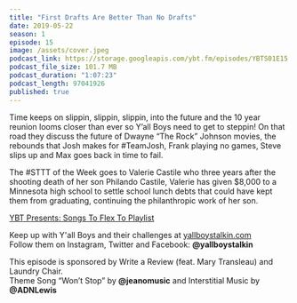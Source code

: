 ```yaml
---
title: "First Drafts Are Better Than No Drafts"
date: 2019-05-22
season: 1
episode: 15
image: /assets/cover.jpeg
podcast_link: https://storage.googleapis.com/ybt.fm/episodes/YBTS01E15.mp3
podcast_file_size: 101.7 MB
podcast_duration: "1:07:23"
podcast_length: 97041926 
published: true
---
```


Time keeps on slippin, slippin, slippin, into the future and the 10 year reunion looms closer than ever so Y’all Boys need to get to steppin! On that road they discuss the future of Dwayne “The Rock” Johnson movies, the rebounds that Josh makes for #TeamJosh, Frank playing no games, Steve slips up and Max goes back in time to fail.

The #STTT of the Week goes to Valerie Castile who three years after the shooting death of her son Philando Castile, Valerie has given $8,000 to a Minnesota high school to settle school lunch debts that could have kept them from graduating, continuing the philanthropic work of her son.

[YBT Presents: Songs To Flex To Playlist](https://open.spotify.com/playlist/26LW5GeaehbCI4IYQFaahC?si=Bbmg3sVzRQ2j3khavSde0w)

Keep up with Y'all Boys and their challenges at [yallboystalkin.com](https://yallboystalkin.com)
<br>Follow them on Instagram, Twitter and Facebook: **@yallboystalkin**

This episode is sponsored by Write a Review (feat. Mary Transleau) and Laundry Chair.
<br>Theme Song “Won’t Stop” by **@jeanomusic** and Interstitial Music by **@ADNLewis**
   
